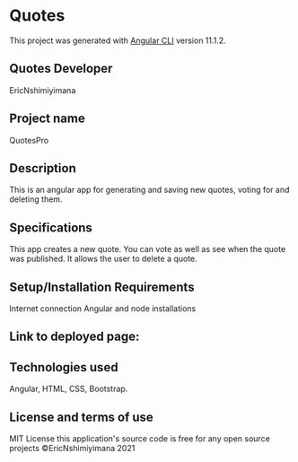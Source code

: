 # Quotes
This project was generated with [Angular CLI](https://github.com/angular/angular-cli) version 11.1.2.

## Quotes Developer
EricNshimiyimana

## Project name
QuotesPro

## Description
This is an angular app for generating and saving new quotes, voting for  and deleting them.

## Specifications
This app creates a new quote.
You can vote as well as see when the quote was published.
It allows the user to delete a quote.

## Setup/Installation Requirements
Internet connection
Angular and node installations

## Link to deployed page:


## Technologies used

Angular, HTML, CSS, Bootstrap.

## License and terms of use

MIT License this application's source code is free for any open source projects
©EricNshimiyimana 2021